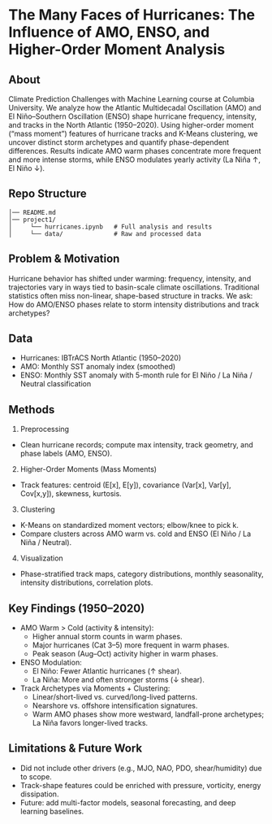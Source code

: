 # **The Many Faces of Hurricanes: The Influence of AMO, ENSO, and Higher-Order Moment Analysis**

## About
Climate Prediction Challenges with Machine Learning course at Columbia University. We analyze how the Atlantic Multidecadal Oscillation (AMO) and El Niño–Southern Oscillation (ENSO) shape hurricane frequency, intensity, and tracks in the North Atlantic (1950–2020). Using higher-order moment (“mass moment”) features of hurricane tracks and K-Means clustering, we uncover distinct storm archetypes and quantify phase-dependent differences. Results indicate AMO warm phases concentrate more frequent and more intense storms, while ENSO modulates yearly activity (La Niña ↑, El Niño ↓).

## Repo Structure
```text
│── README.md
│── project1/
│     └── hurricanes.ipynb   # Full analysis and results
│     └── data/              # Raw and processed data
```
## Problem & Motivation
Hurricane behavior has shifted under warming: frequency, intensity, and trajectories vary in ways tied to basin-scale climate oscillations. Traditional statistics often miss non-linear, shape-based structure in tracks. We ask: How do AMO/ENSO phases relate to storm intensity distributions and track archetypes?

## Data
- Hurricanes: IBTrACS North Atlantic (1950–2020)
- AMO: Monthly SST anomaly index (smoothed)
- ENSO: Monthly SST anomaly with 5-month rule for El Niño / La Niña / Neutral classification

## Methods

1. Preprocessing
- Clean hurricane records; compute max intensity, track geometry, and phase labels (AMO, ENSO).

2. Higher-Order Moments (Mass Moments)
- Track features: centroid (E[x], E[y]), covariance (Var[x], Var[y], Cov[x,y]), skewness, kurtosis.

3. Clustering
- K-Means on standardized moment vectors; elbow/knee to pick k.
- Compare clusters across AMO warm vs. cold and ENSO (El Niño / La Niña / Neutral).

4. Visualization
- Phase-stratified track maps, category distributions, monthly seasonality, intensity distributions, correlation plots.

## Key Findings (1950–2020)

- AMO Warm > Cold (activity & intensity):
  - Higher annual storm counts in warm phases.
  - Major hurricanes (Cat 3–5) more frequent in warm phases.
  - Peak season (Aug–Oct) activity higher in warm phases.
- ENSO Modulation:
  - El Niño: Fewer Atlantic hurricanes (↑ shear).
  - La Niña: More and often stronger storms (↓ shear).
- Track Archetypes via Moments + Clustering:
  - Linear/short-lived vs. curved/long-lived patterns.
  - Nearshore vs. offshore intensification signatures.
  - Warm AMO phases show more westward, landfall-prone archetypes; La Niña favors longer-lived tracks.

## Limitations & Future Work
- Did not include other drivers (e.g., MJO, NAO, PDO, shear/humidity) due to scope.
- Track-shape features could be enriched with pressure, vorticity, energy dissipation.
- Future: add multi-factor models, seasonal forecasting, and deep learning baselines.
